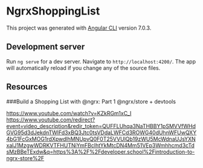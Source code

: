 # NgrxShoppingList

This project was generated with [Angular CLI](https://github.com/angular/angular-cli) version 7.0.3.

## Development server

Run `ng serve` for a dev server. Navigate to `http://localhost:4200/`. The app will automatically reload if you change any of the source files.

## Resources

###Build a Shopping List with @ngrx: Part 1 @ngrx/store + devtools

https://www.youtube.com/watch?v=KZkRGm1xC_I
https://www.youtube.com/redirect?event=video_description&redir_token=QUFFLUhqa3NaTHBBY1pSMVVfWHdGVG95d3dJekdnTWlFd3xBQ3Jtc0tsVDdaLWFCd3ROWG40dUhnWFUwQXY4bG1FcGxMOG1rdXpwdlhMNUpvQ0F0T25VVUlQb19zWU5McWdnaUJsYXNxalJ1MzgwWDRKVTFHUTNiYmFBclhtYkMtcDN4Mm51VEp3Wmhhcmd3cTdsMzBBeTExdw&q=https%3A%2F%2Fdeveloper.school%2Fintroduction-to-ngrx-store%2F
